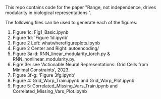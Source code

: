 This repo contains code for the paper "Range, not independence, drives modularity in biological representations.". 

The following files can be used to generate each of the figures:
1. Figure 1c: Fig1_Basic.ipynb
2. Figure 1d: 'Figure 1d.ipynb'
3. Figure 2 Left: whatwherefigureplots.ipynb
4. Figure 2 Center and Right: autoencoding/
5. Figure 3a-d: RNN_linear_modularity_torch.py & RNN_nonlinear_modularity.py.
6. Figre 3e: see 'Actionable Neural Representations: Grid Cells from Minimal Constraints', 2023.
7. Figure 3f-g: 'Figure 3fg.ipynb'
8. Figure 4: Grid_Warp_Train.ipynb and Grid_Warp_Plot.ipynb
9. Figure 5: Correlated_Missing_Vars_Train.ipynb and Correlated_Missing_Vars_Plot.ipynb


